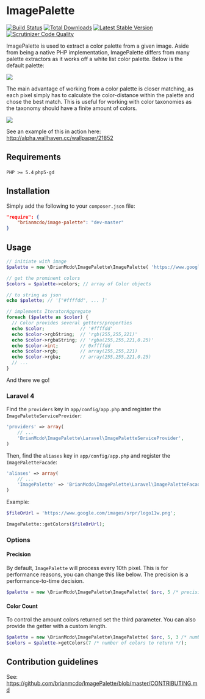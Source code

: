 # ImagePalette
[![Build Status](https://travis-ci.org/brianmcdo/ImagePalette.png)](https://travis-ci.org/brianmcdo/ImagePalette)
[![Total Downloads](https://poser.pugx.org/brianmcdo/image-palette/downloads.png)](https://packagist.org/packages/brianmcdo/image-palette)
[![Latest Stable Version](https://poser.pugx.org/brianmcdo/image-palette/v/stable.png)](https://packagist.org/packages/brianmcdo/image-palette)
[![Scrutinizer Code Quality](https://scrutinizer-ci.com/g/brianmcdo/ImagePalette/badges/quality-score.png?b=master)](https://scrutinizer-ci.com/g/brianmcdo/ImagePalette/?branch=master)

ImagePalette is used to extract a color palette from a given image. Aside from being a native PHP implementation, ImagePalette differs from many palette extractors as it works off a white list color palette. Below is the default palette:

![](http://i.imgur.com/Rabqkqq.png)

The main advantage of working from a color palette is closer matching, as each pixel simply has to calculate the color-distance within the palette and chose the best match. This is useful for working with color taxonomies as the taxonomy should have a finite amount of colors.

![](http://i.imgur.com/O8fsFWz.png)

See an example of this in action here: http://alpha.wallhaven.cc/wallpaper/21852

## Requirements
```PHP >= 5.4``` ```php5-gd```

## Installation

Simply add the following to your ```composer.json``` file:

```JSON
"require": {
    "brianmcdo/image-palette": "dev-master"
}
```

## Usage

```PHP
// initiate with image
$palette = new \BrianMcdo\ImagePalette\ImagePalette( 'https://www.google.co.uk/images/srpr/logo3w.png' );

// get the prominent colors
$colors = $palette->colors; // array of Color objects

// to string as json
echo $palette; // '["#ffffdd", ... ]'

// implements IteratorAggregate
foreach ($palette as $color) {
  // Color provides several getters/properties
  echo $color;             // '#ffffdd'
  echo $color->rgbString;  // 'rgb(255,255,221)'
  echo $color->rgbaString; // 'rgba(255,255,221,0.25)'
  echo $color->int;        // 0xffffdd
  echo $color->rgb;        // array(255,255,221)
  echo $color->rgba;       // array(255,255,221,0.25)
  // ...
}
```

And there we go!

### Laravel 4

Find the `providers` key in `app/config/app.php` and register the `ImagePaletteServiceProvider`:

```php
'providers' => array(
    // ...
    'BrianMcdo\ImagePalette\Laravel\ImagePaletteServiceProvider',
)
```

Then, find the `aliases` key in `app/config/app.php` and register the `ImagePaletteFacade`:

```php
'aliases' => array(
    // ...
    'ImagePalette' => 'BrianMcdo\ImagePalette\Laravel\ImagePaletteFacade',
)
```

Example:

```php
$fileOrUrl = 'https://www.google.com/images/srpr/logo11w.png';

ImagePalette::getColors($fileOrUrl);
```

### Options

#### Precision

By default, `ImagePalette` will process every 10th pixel. This is for performance reasons, you can change this like below. The precision is a performance-to-time decision.

```PHP
$palette = new \BrianMcdo\ImagePalette\ImagePalette( $src, 5 /* precision */ );
```

#### Color Count

To control the amount colors returned set the third parameter.
You can also provide the getter with a custom length.

```PHP
$palette = new \BrianMcdo\ImagePalette\ImagePalette( $src, 5, 3 /* number of colors to return */ );
$colors = $palette->getColors(7 /* number of colors to return */);
```

## Contribution guidelines ##

See: https://github.com/brianmcdo/ImagePalette/blob/master/CONTRIBUTING.md

